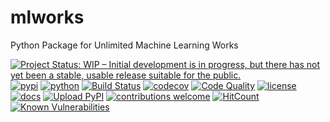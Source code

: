# mlworks
Python Package for Unlimited Machine Learning Works

[![Project Status: WIP – Initial development is in progress, but there has not yet been a stable, usable release suitable for the public.](https://www.repostatus.org/badges/latest/wip.svg)](https://www.repostatus.org/#wip)
[![pypi](https://img.shields.io/pypi/v/mlworks)](https://pypi.org/project/mlworks/)
[![python](https://img.shields.io/pypi/pyversions/mlworks)](https://pypi.org/project/mlworks/)
[![Build Status](https://api.travis-ci.org/adelmofilho/mlworks.svg?branch=master&status=unknown)](https://travis-ci.org/github/adelmofilho/mlworks/)
[![codecov](https://codecov.io/gh/adelmofilho/mlworks/branch/master/graphs/badge.svg?branch=master)](https://codecov.io/github/adelmofilho/mlworks?branch=master)
[![Code Quality](https://img.shields.io/scrutinizer/g/adelmofilho/mlworks.svg)](https://scrutinizer-ci.com/g/adelmofilho/mlworks/badges/quality-score.png?b=master)
[![license](https://img.shields.io/github/license/adelmofilho/mlworks?color=blue)](https://scrutinizer-ci.com/g/adelmofilho/mlworks/badges/quality-score.png?b=master)
[![docs](https://readthedocs.org/projects/mlworks/badge/?version=latest)](https://readthedocs.org/projects/mlworks/?badge=latest)
[![Upload PyPI](https://github.com/adelmofilho/mlworks/workflows/Upload%20Python%20Package/badge.svg)](https://github.com/adelmofilho/mlworks/actions)
[![contributions welcome](https://img.shields.io/badge/contributions-welcome-brightgreen.svg?style=flat)](https://github.com/adelmofilho/mlworks/issues)
[![HitCount](http://hits.dwyl.com/adelmofilho/mlworks.svg)](http://hits.dwyl.com/adelmofilho/mlworks)
[![Known Vulnerabilities](https://snyk.io/test/github/adelmofilho/mlworks/badge.svg?targetFile=tests/requirements.txt)](https://snyk.io/test/github/adelmofilho/mlworks?targetFile=tests/requirements.txt)
